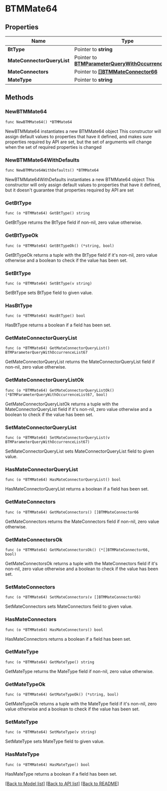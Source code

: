 # BTMMate64

## Properties

Name | Type | Description | Notes
------------ | ------------- | ------------- | -------------
**BtType** | Pointer to **string** |  | [optional] 
**MateConnectorQueryList** | Pointer to [**BTMParameterQueryWithOccurrenceList67**](BTMParameterQueryWithOccurrenceList67.md) |  | [optional] 
**MateConnectors** | Pointer to [**[]BTMMateConnector66**](BTMMateConnector66.md) |  | [optional] 
**MateType** | Pointer to **string** |  | [optional] 

## Methods

### NewBTMMate64

`func NewBTMMate64() *BTMMate64`

NewBTMMate64 instantiates a new BTMMate64 object
This constructor will assign default values to properties that have it defined,
and makes sure properties required by API are set, but the set of arguments
will change when the set of required properties is changed

### NewBTMMate64WithDefaults

`func NewBTMMate64WithDefaults() *BTMMate64`

NewBTMMate64WithDefaults instantiates a new BTMMate64 object
This constructor will only assign default values to properties that have it defined,
but it doesn't guarantee that properties required by API are set

### GetBtType

`func (o *BTMMate64) GetBtType() string`

GetBtType returns the BtType field if non-nil, zero value otherwise.

### GetBtTypeOk

`func (o *BTMMate64) GetBtTypeOk() (*string, bool)`

GetBtTypeOk returns a tuple with the BtType field if it's non-nil, zero value otherwise
and a boolean to check if the value has been set.

### SetBtType

`func (o *BTMMate64) SetBtType(v string)`

SetBtType sets BtType field to given value.

### HasBtType

`func (o *BTMMate64) HasBtType() bool`

HasBtType returns a boolean if a field has been set.

### GetMateConnectorQueryList

`func (o *BTMMate64) GetMateConnectorQueryList() BTMParameterQueryWithOccurrenceList67`

GetMateConnectorQueryList returns the MateConnectorQueryList field if non-nil, zero value otherwise.

### GetMateConnectorQueryListOk

`func (o *BTMMate64) GetMateConnectorQueryListOk() (*BTMParameterQueryWithOccurrenceList67, bool)`

GetMateConnectorQueryListOk returns a tuple with the MateConnectorQueryList field if it's non-nil, zero value otherwise
and a boolean to check if the value has been set.

### SetMateConnectorQueryList

`func (o *BTMMate64) SetMateConnectorQueryList(v BTMParameterQueryWithOccurrenceList67)`

SetMateConnectorQueryList sets MateConnectorQueryList field to given value.

### HasMateConnectorQueryList

`func (o *BTMMate64) HasMateConnectorQueryList() bool`

HasMateConnectorQueryList returns a boolean if a field has been set.

### GetMateConnectors

`func (o *BTMMate64) GetMateConnectors() []BTMMateConnector66`

GetMateConnectors returns the MateConnectors field if non-nil, zero value otherwise.

### GetMateConnectorsOk

`func (o *BTMMate64) GetMateConnectorsOk() (*[]BTMMateConnector66, bool)`

GetMateConnectorsOk returns a tuple with the MateConnectors field if it's non-nil, zero value otherwise
and a boolean to check if the value has been set.

### SetMateConnectors

`func (o *BTMMate64) SetMateConnectors(v []BTMMateConnector66)`

SetMateConnectors sets MateConnectors field to given value.

### HasMateConnectors

`func (o *BTMMate64) HasMateConnectors() bool`

HasMateConnectors returns a boolean if a field has been set.

### GetMateType

`func (o *BTMMate64) GetMateType() string`

GetMateType returns the MateType field if non-nil, zero value otherwise.

### GetMateTypeOk

`func (o *BTMMate64) GetMateTypeOk() (*string, bool)`

GetMateTypeOk returns a tuple with the MateType field if it's non-nil, zero value otherwise
and a boolean to check if the value has been set.

### SetMateType

`func (o *BTMMate64) SetMateType(v string)`

SetMateType sets MateType field to given value.

### HasMateType

`func (o *BTMMate64) HasMateType() bool`

HasMateType returns a boolean if a field has been set.


[[Back to Model list]](../README.md#documentation-for-models) [[Back to API list]](../README.md#documentation-for-api-endpoints) [[Back to README]](../README.md)


